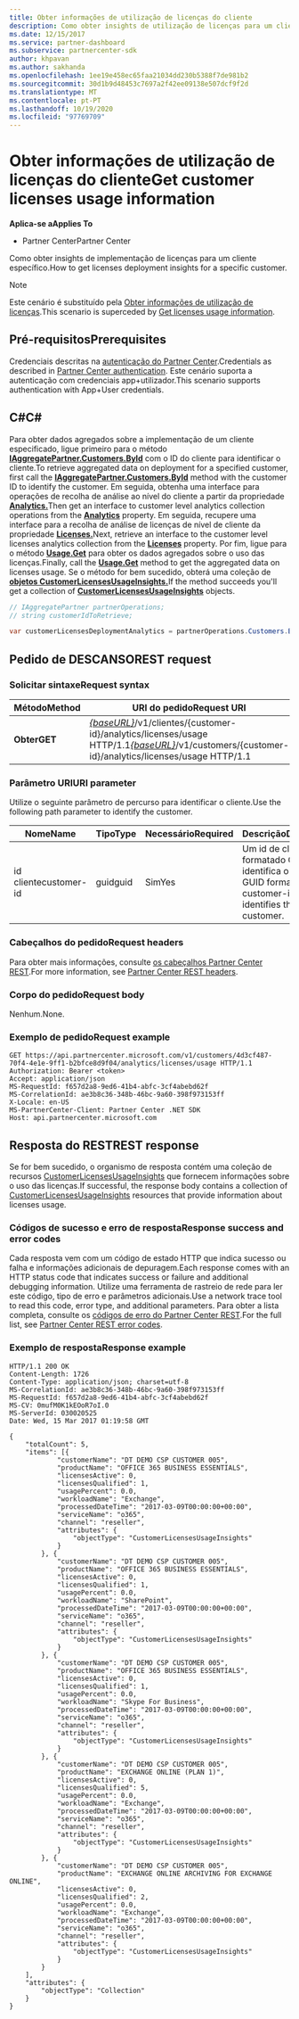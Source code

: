 ```yaml
---
title: Obter informações de utilização de licenças do cliente
description: Como obter insights de utilização de licenças para um cliente específico.
ms.date: 12/15/2017
ms.service: partner-dashboard
ms.subservice: partnercenter-sdk
author: khpavan
ms.author: sakhanda
ms.openlocfilehash: 1ee19e458ec65faa21034dd230b5388f7de981b2
ms.sourcegitcommit: 30d1b9d48453c7697a2f42ee09138e507dcf9f2d
ms.translationtype: MT
ms.contentlocale: pt-PT
ms.lasthandoff: 10/19/2020
ms.locfileid: "97769709"
---
```

# <a name="get-customer-licenses-usage-information"></a><span data-ttu-id="e4f22-103">Obter informações de utilização de licenças do cliente</span><span class="sxs-lookup"><span data-stu-id="e4f22-103">Get customer licenses usage information</span></span>

<span data-ttu-id="e4f22-104">**Aplica-se a**</span><span class="sxs-lookup"><span data-stu-id="e4f22-104">**Applies To**</span></span>

- <span data-ttu-id="e4f22-105">Partner Center</span><span class="sxs-lookup"><span data-stu-id="e4f22-105">Partner Center</span></span>

<span data-ttu-id="e4f22-106">Como obter insights de implementação de licenças para um cliente específico.</span><span class="sxs-lookup"><span data-stu-id="e4f22-106">How to get licenses deployment insights for a specific customer.</span></span>

> [!NOTE]
> <span data-ttu-id="e4f22-107">Este cenário é substituído pela [Obter informações de utilização de licenças](get-licenses-usage-information.md).</span><span class="sxs-lookup"><span data-stu-id="e4f22-107">This scenario is superceded by [Get licenses usage information](get-licenses-usage-information.md).</span></span>

## <a name="prerequisites"></a><span data-ttu-id="e4f22-108">Pré-requisitos</span><span class="sxs-lookup"><span data-stu-id="e4f22-108">Prerequisites</span></span>

<span data-ttu-id="e4f22-109">Credenciais descritas na [autenticação do Partner Center](partner-center-authentication.md).</span><span class="sxs-lookup"><span data-stu-id="e4f22-109">Credentials as described in [Partner Center authentication](partner-center-authentication.md).</span></span> <span data-ttu-id="e4f22-110">Este cenário suporta a autenticação com credenciais app+utilizador.</span><span class="sxs-lookup"><span data-stu-id="e4f22-110">This scenario supports authentication with App+User credentials.</span></span>

## <a name="c"></a><span data-ttu-id="e4f22-111">C\#</span><span class="sxs-lookup"><span data-stu-id="e4f22-111">C\#</span></span>

<span data-ttu-id="e4f22-112">Para obter dados agregados sobre a implementação de um cliente especificado, ligue primeiro para o método [**IAggregatePartner.Customers.ById**](/dotnet/api/microsoft.store.partnercenter.customers.icustomercollection.byid) com o ID do cliente para identificar o cliente.</span><span class="sxs-lookup"><span data-stu-id="e4f22-112">To retrieve aggregated data on deployment for a specified customer, first call the [**IAggregatePartner.Customers.ById**](/dotnet/api/microsoft.store.partnercenter.customers.icustomercollection.byid) method with the customer ID to identify the customer.</span></span> <span data-ttu-id="e4f22-113">Em seguida, obtenha uma interface para operações de recolha de análise ao nível do cliente a partir da propriedade [**Analytics.**](/dotnet/api/microsoft.store.partnercenter.customers.icustomer.analytics)</span><span class="sxs-lookup"><span data-stu-id="e4f22-113">Then get an interface to customer level analytics collection operations from the [**Analytics**](/dotnet/api/microsoft.store.partnercenter.customers.icustomer.analytics) property.</span></span> <span data-ttu-id="e4f22-114">Em seguida, recupere uma interface para a recolha de análise de licenças de nível de cliente da propriedade [**Licenses.**](/dotnet/api/microsoft.store.partnercenter.analytics.icustomeranalyticscollection.licenses)</span><span class="sxs-lookup"><span data-stu-id="e4f22-114">Next, retrieve an interface to the customer level licenses analytics collection from the [**Licenses**](/dotnet/api/microsoft.store.partnercenter.analytics.icustomeranalyticscollection.licenses) property.</span></span> <span data-ttu-id="e4f22-115">Por fim, ligue para o método [**Usage.Get**](/dotnet/api/microsoft.store.partnercenter.genericoperations.ientireentitycollectionretrievaloperations-2.get) para obter os dados agregados sobre o uso das licenças.</span><span class="sxs-lookup"><span data-stu-id="e4f22-115">Finally, call the [**Usage.Get**](/dotnet/api/microsoft.store.partnercenter.genericoperations.ientireentitycollectionretrievaloperations-2.get) method to get the aggregated data on licenses usage.</span></span> <span data-ttu-id="e4f22-116">Se o método for bem sucedido, obterá uma coleção de [**objetos CustomerLicensesUsageInsights.**](/dotnet/api/microsoft.store.partnercenter.models.analytics.customerlicensesusageinsights)</span><span class="sxs-lookup"><span data-stu-id="e4f22-116">If the method succeeds you'll get a collection of [**CustomerLicensesUsageInsights**](/dotnet/api/microsoft.store.partnercenter.models.analytics.customerlicensesusageinsights) objects.</span></span>

``` csharp
// IAggregatePartner partnerOperations;
// string customerIdToRetrieve;

var customerLicensesDeploymentAnalytics = partnerOperations.Customers.ById(customerIdToRetrieve).Analytics.Licenses.Usage.Get();
```

## <a name="rest-request"></a><span data-ttu-id="e4f22-117">Pedido de DESCANSO</span><span class="sxs-lookup"><span data-stu-id="e4f22-117">REST request</span></span>

### <a name="request-syntax"></a><span data-ttu-id="e4f22-118">Solicitar sintaxe</span><span class="sxs-lookup"><span data-stu-id="e4f22-118">Request syntax</span></span>

| <span data-ttu-id="e4f22-119">Método</span><span class="sxs-lookup"><span data-stu-id="e4f22-119">Method</span></span>  | <span data-ttu-id="e4f22-120">URI do pedido</span><span class="sxs-lookup"><span data-stu-id="e4f22-120">Request URI</span></span>                                                                                              |
|---------|----------------------------------------------------------------------------------------------------------|
| <span data-ttu-id="e4f22-121">**Obter**</span><span class="sxs-lookup"><span data-stu-id="e4f22-121">**GET**</span></span> | <span data-ttu-id="e4f22-122">[*{baseURL}*](partner-center-rest-urls.md)/v1/clientes/{customer-id}/analytics/licenses/usage HTTP/1.1</span><span class="sxs-lookup"><span data-stu-id="e4f22-122">[*{baseURL}*](partner-center-rest-urls.md)/v1/customers/{customer-id}/analytics/licenses/usage HTTP/1.1</span></span> |

### <a name="uri-parameter"></a><span data-ttu-id="e4f22-123">Parâmetro URI</span><span class="sxs-lookup"><span data-stu-id="e4f22-123">URI parameter</span></span>

<span data-ttu-id="e4f22-124">Utilize o seguinte parâmetro de percurso para identificar o cliente.</span><span class="sxs-lookup"><span data-stu-id="e4f22-124">Use the following path parameter to identify the customer.</span></span>

| <span data-ttu-id="e4f22-125">Nome</span><span class="sxs-lookup"><span data-stu-id="e4f22-125">Name</span></span>        | <span data-ttu-id="e4f22-126">Tipo</span><span class="sxs-lookup"><span data-stu-id="e4f22-126">Type</span></span> | <span data-ttu-id="e4f22-127">Necessário</span><span class="sxs-lookup"><span data-stu-id="e4f22-127">Required</span></span> | <span data-ttu-id="e4f22-128">Descrição</span><span class="sxs-lookup"><span data-stu-id="e4f22-128">Description</span></span>                                                |
|-------------|------|----------|------------------------------------------------------------|
| <span data-ttu-id="e4f22-129">id cliente</span><span class="sxs-lookup"><span data-stu-id="e4f22-129">customer-id</span></span> | <span data-ttu-id="e4f22-130">guid</span><span class="sxs-lookup"><span data-stu-id="e4f22-130">guid</span></span> | <span data-ttu-id="e4f22-131">Sim</span><span class="sxs-lookup"><span data-stu-id="e4f22-131">Yes</span></span>      | <span data-ttu-id="e4f22-132">Um id de cliente formatado GUID que identifica o cliente.</span><span class="sxs-lookup"><span data-stu-id="e4f22-132">A GUID formatted customer-id that identifies the customer.</span></span> |

### <a name="request-headers"></a><span data-ttu-id="e4f22-133">Cabeçalhos do pedido</span><span class="sxs-lookup"><span data-stu-id="e4f22-133">Request headers</span></span>

<span data-ttu-id="e4f22-134">Para obter mais informações, consulte [os cabeçalhos Partner Center REST](headers.md).</span><span class="sxs-lookup"><span data-stu-id="e4f22-134">For more information, see [Partner Center REST headers](headers.md).</span></span>

### <a name="request-body"></a><span data-ttu-id="e4f22-135">Corpo do pedido</span><span class="sxs-lookup"><span data-stu-id="e4f22-135">Request body</span></span>

<span data-ttu-id="e4f22-136">Nenhum.</span><span class="sxs-lookup"><span data-stu-id="e4f22-136">None.</span></span>

### <a name="request-example"></a><span data-ttu-id="e4f22-137">Exemplo de pedido</span><span class="sxs-lookup"><span data-stu-id="e4f22-137">Request example</span></span>

```http
GET https://api.partnercenter.microsoft.com/v1/customers/4d3cf487-70f4-4e1e-9ff1-b2bfce8d9f04/analytics/licenses/usage HTTP/1.1
Authorization: Bearer <token>
Accept: application/json
MS-RequestId: f657d2a8-9ed6-41b4-abfc-3cf4abebd62f
MS-CorrelationId: ae3b8c36-348b-46bc-9a60-398f973153ff
X-Locale: en-US
MS-PartnerCenter-Client: Partner Center .NET SDK
Host: api.partnercenter.microsoft.com
```

## <a name="rest-response"></a><span data-ttu-id="e4f22-138">Resposta do REST</span><span class="sxs-lookup"><span data-stu-id="e4f22-138">REST response</span></span>

<span data-ttu-id="e4f22-139">Se for bem sucedido, o organismo de resposta contém uma coleção de recursos [CustomerLicensesUsageInsights](analytics-resources.md#customerlicensesusageinsights) que fornecem informações sobre o uso das licenças.</span><span class="sxs-lookup"><span data-stu-id="e4f22-139">If successful, the response body contains a collection of [CustomerLicensesUsageInsights](analytics-resources.md#customerlicensesusageinsights) resources that provide information about licenses usage.</span></span>

### <a name="response-success-and-error-codes"></a><span data-ttu-id="e4f22-140">Códigos de sucesso e erro de resposta</span><span class="sxs-lookup"><span data-stu-id="e4f22-140">Response success and error codes</span></span>

<span data-ttu-id="e4f22-141">Cada resposta vem com um código de estado HTTP que indica sucesso ou falha e informações adicionais de depuragem.</span><span class="sxs-lookup"><span data-stu-id="e4f22-141">Each response comes with an HTTP status code that indicates success or failure and additional debugging information.</span></span> <span data-ttu-id="e4f22-142">Utilize uma ferramenta de rastreio de rede para ler este código, tipo de erro e parâmetros adicionais.</span><span class="sxs-lookup"><span data-stu-id="e4f22-142">Use a network trace tool to read this code, error type, and additional parameters.</span></span> <span data-ttu-id="e4f22-143">Para obter a lista completa, consulte os [códigos de erro do Partner Center REST](error-codes.md).</span><span class="sxs-lookup"><span data-stu-id="e4f22-143">For the full list, see [Partner Center REST error codes](error-codes.md).</span></span>

### <a name="response-example"></a><span data-ttu-id="e4f22-144">Exemplo de resposta</span><span class="sxs-lookup"><span data-stu-id="e4f22-144">Response example</span></span>

```http
HTTP/1.1 200 OK
Content-Length: 1726
Content-Type: application/json; charset=utf-8
MS-CorrelationId: ae3b8c36-348b-46bc-9a60-398f973153ff
MS-RequestId: f657d2a8-9ed6-41b4-abfc-3cf4abebd62f
MS-CV: 0mufM0K1kEOoR7oI.0
MS-ServerId: 030020525
Date: Wed, 15 Mar 2017 01:19:58 GMT

{
    "totalCount": 5,
    "items": [{
            "customerName": "DT DEMO CSP CUSTOMER 005",
            "productName": "OFFICE 365 BUSINESS ESSENTIALS",
            "licensesActive": 0,
            "licensesQualified": 1,
            "usagePercent": 0.0,
            "workloadName": "Exchange",
            "processedDateTime": "2017-03-09T00:00:00+00:00",
            "serviceName": "o365",
            "channel": "reseller",
            "attributes": {
                "objectType": "CustomerLicensesUsageInsights"
            }
        }, {
            "customerName": "DT DEMO CSP CUSTOMER 005",
            "productName": "OFFICE 365 BUSINESS ESSENTIALS",
            "licensesActive": 0,
            "licensesQualified": 1,
            "usagePercent": 0.0,
            "workloadName": "SharePoint",
            "processedDateTime": "2017-03-09T00:00:00+00:00",
            "serviceName": "o365",
            "channel": "reseller",
            "attributes": {
                "objectType": "CustomerLicensesUsageInsights"
            }
        }, {
            "customerName": "DT DEMO CSP CUSTOMER 005",
            "productName": "OFFICE 365 BUSINESS ESSENTIALS",
            "licensesActive": 0,
            "licensesQualified": 1,
            "usagePercent": 0.0,
            "workloadName": "Skype For Business",
            "processedDateTime": "2017-03-09T00:00:00+00:00",
            "serviceName": "o365",
            "channel": "reseller",
            "attributes": {
                "objectType": "CustomerLicensesUsageInsights"
            }
        }, {
            "customerName": "DT DEMO CSP CUSTOMER 005",
            "productName": "EXCHANGE ONLINE (PLAN 1)",
            "licensesActive": 0,
            "licensesQualified": 5,
            "usagePercent": 0.0,
            "workloadName": "Exchange",
            "processedDateTime": "2017-03-09T00:00:00+00:00",
            "serviceName": "o365",
            "channel": "reseller",
            "attributes": {
                "objectType": "CustomerLicensesUsageInsights"
            }
        }, {
            "customerName": "DT DEMO CSP CUSTOMER 005",
            "productName": "EXCHANGE ONLINE ARCHIVING FOR EXCHANGE ONLINE",
            "licensesActive": 0,
            "licensesQualified": 2,
            "usagePercent": 0.0,
            "workloadName": "Exchange",
            "processedDateTime": "2017-03-09T00:00:00+00:00",
            "serviceName": "o365",
            "channel": "reseller",
            "attributes": {
                "objectType": "CustomerLicensesUsageInsights"
            }
        }
    ],
    "attributes": {
        "objectType": "Collection"
    }
}
```
